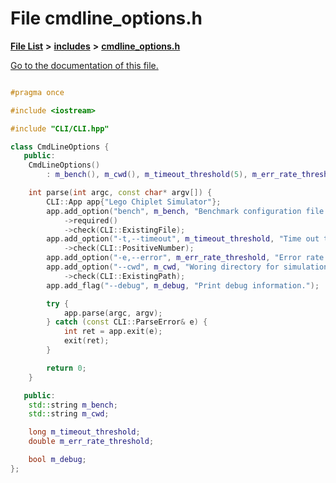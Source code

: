 
# File cmdline\_options.h

[**File List**](files.md) **>** [**includes**](dir_943fa6db2bfb09b7dcf1f02346dde40e.md) **>** [**cmdline\_options.h**](cmdline__options_8h.md)

[Go to the documentation of this file.](cmdline__options_8h.md) 

```C++

#pragma once

#include <iostream>

#include "CLI/CLI.hpp"

class CmdLineOptions {
   public:
    CmdLineOptions()
        : m_bench(), m_cwd(), m_timeout_threshold(5), m_err_rate_threshold(0.005), m_debug(false) {}

    int parse(int argc, const char* argv[]) {
        CLI::App app{"Lego Chiplet Simulator"};
        app.add_option("bench", m_bench, "Benchmark configuration file (.yml)")
            ->required()
            ->check(CLI::ExistingFile);
        app.add_option("-t,--timeout", m_timeout_threshold, "Time out threshold, in time of round.")
            ->check(CLI::PositiveNumber);
        app.add_option("-e,--error", m_err_rate_threshold, "Error rate when quit simulation.");
        app.add_option("--cwd", m_cwd, "Woring directory for simulation.")
            ->check(CLI::ExistingPath);
        app.add_flag("--debug", m_debug, "Print debug information.");

        try {
            app.parse(argc, argv);
        } catch (const CLI::ParseError& e) {
            int ret = app.exit(e);
            exit(ret);
        }

        return 0;
    }

   public:
    std::string m_bench;
    std::string m_cwd;

    long m_timeout_threshold;
    double m_err_rate_threshold;

    bool m_debug;
};

```